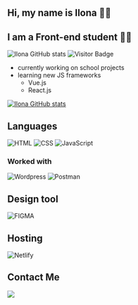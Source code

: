 ## Hi, my name is Ilona 👋🏼

## I am a Front-end student 👩‍💻

![Ilona GitHub stats](https://img.shields.io/github/last-commit/Ilona-front-end/Ilona-front-end?color=green)
![Visitor Badge](https://visitor-badge.laobi.icu/badge?page_id=Ilona-front-end)

* currently working on school projects
* learning new JS frameworks
  * Vue.js
  * React.js

[![Ilona GitHub stats](https://github-readme-stats.vercel.app/api?username=Ilona-front-end&include_all_commits=true)](https://github.com/Ilona-front-end)

## Languages

![HTML](https://img.shields.io/badge/html-%23E34F26.svg?style=for-the-badge&logo=html&logoColor=white)
![CSS](https://img.shields.io/badge/css-%231572B6.svg?style=for-the-badge&logo=css&logoColor=white)
![JavaScript](https://img.shields.io/badge/javascript-%23323330.svg?style=for-the-badge&logo=javascript&logoColor=%23F7DF1E)

### Worked with

![Wordpress](https://img.shields.io/badge/wordpress-21759B?style=for-the-badge&logo=wordpress&logoColor=white)
![Postman](https://img.shields.io/badge/postman-FF6C37?style=for-the-badge&logo=Postman&logoColor=white)

## Design tool

![FIGMA](https://img.shields.io/badge/figma-ff69b4.svg?style=for-the-badge&logo=figma&logoColor=white)

## Hosting

![Netlify](https://img.shields.io/badge/netlify-%23000000.svg?style=for-the-badge&logo=netlify&logoColor=#00C7B7)

## Contact Me  
<a href="mailto:ilona.raugalaite@stud.noroff.no" target="_blank">
  <img src=https://img.shields.io/badge/outlook-D14836?style=for-the-badge&logo=outlook&logoColor=white />
</a>





